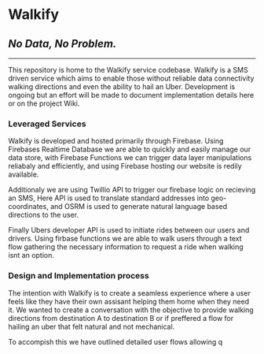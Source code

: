 # Walkify
## ***No** Data, **No** Problem.*
------

This repository is home to the Walkify service codebase. Walkify is a SMS driven service which aims to enable those without reliable data connectivity walking directions and even the ability to hail an Uber. Development is ongoing but an effort will be made to document implementation details here or on the project Wiki.

### **Leveraged Services**
Walkify is developed and hosted primarily through Firebase. Using Firebases Realtime Database we are able to quickly and easily manage our data store, with Firebase Functions we can trigger data layer manipulations reliabaly and efficiently, and using Firebase hosting our website is redily available.

Additionaly we are using Twillio API to trigger our firebase logic on recieving an SMS, Here API is used to translate standard addresses into geo-coordinates, and OSRM is used to generate natural language based directions to the user.

Finally Ubers developer API is used to initiate rides between our users and drivers. Using firbase functions we are able to walk users through a text flow gathering the necessary information to request a ride when walking isnt an option.

### **Design and Implementation process**
The intention with Walkify is to create a seamless experience where a user feels like they have their own assisant helping them home when they need it. We wanted to create a conversation with the objective to provide walking directions from destination A to destination B or if preffered a flow for hailing an uber that felt natural and not mechanical.

To accompish this we have outlined detailed user flows allowing q



